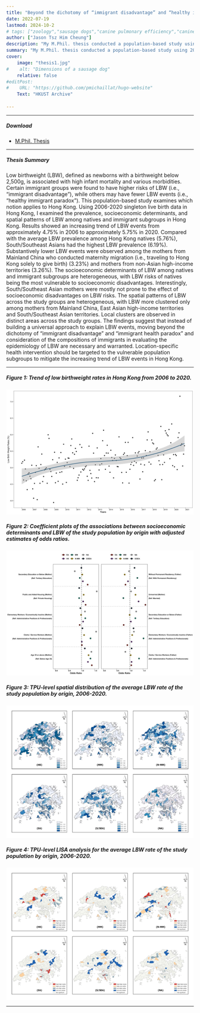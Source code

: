 ```yaml
---
title: "Beyond the dichotomy of “immigrant disadvantage” and “healthy immigrant paradox”: heterogeneities of prevalence, socioeconomic determinants and spatial patterns of low birthweight among natives and immigrant subgroups in Hong Kong" 
date: 2022-07-19
lastmod: 2024-10-2
# tags: ["zoology","sausage dogs","canine pulmonary efficiency","canine science","experimental zoology"]
author: ["Jason Tsz Him Cheung"]
description: "My M.Phil. thesis conducted a population-based study using 2006-2020 singleton live birth data in Hong Kong to examine the prevalence, socioeconomic determinants, and spatial patterns of LBW among natives and immigrant subgroups in Hong Kong." 
summary: "My M.Phil. thesis conducted a population-based study using 2006-2020 singleton live birth data in Hong Kong to examine the prevalence, socioeconomic determinants, and spatial patterns of LBW among natives and immigrant subgroups in Hong Kong."
cover:
    image: "thesis1.jpg"
#    alt: "Dimensions of a sausage dog"
    relative: false
#editPost:
#    URL: "https://github.com/pmichaillat/hugo-website"
    Text: "HKUST Archive"

---
```


---

##### Download

+ [M.Phil. Thesis](thesis.pdf)
<!-- + [Online appendix](appendix2.pdf)
+ [Code and data](https://github.com/pmichaillat/wunk) -->

---

##### Thesis Summary

Low birthweight (LBW), defined as newborns with a birthweight below 2,500g, is associated with high infant mortality and various morbidities. Certain immigrant groups were found to have higher risks of LBW (i.e., “immigrant disadvantage”), while others may have fewer LBW events (i.e., “healthy immigrant paradox”). This population-based study examines which notion applies to Hong Kong. Using 2006-2020 singleton live birth data in Hong Kong, I examined the prevalence, socioeconomic determinants, and spatial patterns of LBW among natives and immigrant subgroups in Hong Kong. Results showed an increasing trend of LBW events from approximately 4.75% in 2006 to approximately 5.75% in 2020. Compared with the average LBW prevalence among Hong Kong natives (5.76%), South/Southeast Asians had the highest LBW prevalence (6.19%). Substantively lower LBW events were observed among the mothers from Mainland China who conducted maternity migration (i.e., traveling to Hong Kong solely to give birth) (3.23%) and mothers from non-Asian high-income territories (3.26%). The socioeconomic determinants of LBW among natives and immigrant subgroups are heterogeneous, with LBW risks of natives being the most vulnerable to socioeconomic disadvantages. Interestingly, South/Southeast Asian mothers were mostly not prone to the effect of socioeconomic disadvantages on LBW risks. The spatial patterns of LBW across the study groups are heterogeneous, with LBW more clustered only among mothers from Mainland China, East Asian high-income territories and South/Southeast Asian territories. Local clusters are observed in distinct areas across the study groups. The findings suggest that instead of building a universal approach to explain LBW events, moving beyond the dichotomy of “immigrant disadvantage” and “immigrant health paradox” and consideration of the compositions of immigrants in evaluating the epidemiology of LBW are necessary and warranted. Location-specific health intervention should be targeted to the vulnerable population subgroups to mitigate the increasing trend of LBW events in Hong Kong.

---


##### Figure 1: Trend of low birthweight rates in Hong Kong from 2006 to 2020.

![](thesis1.jpg)

##### Figure 2: Coefficient plots of the associations between socioeconomic determinants and LBW of the study population by origin with adjusted estimates of odds ratios.

![](thesis2.jpg)

##### Figure 3: TPU-level spatial distribution of the average LBW rate of the study population by origin, 2006-2020.

![](thesis3.jpg)

##### Figure 4: TPU-level LISA analysis for the average LBW rate of the study population by origin, 2006-2020.

![](thesis4.jpg)

---

<!--

##### Citation

Cheung, JTH., Tang, KC., & Koh, K. (2021). Geographic Clustering of Fast-Food Restaurants Around Secondary Schools in Hong Kong. Preventing Chronic Disease, 18, E56. PMID:34081576. [IF: 4.4]

```BibTeX
@article{PI04,
author = {Cheung, JTH., Tang, KC., & Koh, K. },
year = {2021},
title ={Geographic Clustering of Fast-Food Restaurants Around Secondary Schools in Hong Kong.},
journal = {Preventing Chronic Disease},
volume = {18},
# number = {2},
pages = {E56},
url = {https://www.cdc.gov/pcd/issues/2021/20_0601.htm}}
```

---

##### Related material

+ [Presentation slides](presentation2.pdf)
+ [Wikipedia entry](https://en.wikipedia.org/wiki/The_Finer_Points_of_Sausage_Dogs)

-->
